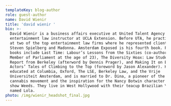 ```yaml
---
templateKey: blog-author
role: guest-author
name: David Wienir
title: 'david wienir '
bio: >-
  David Wienir is a business affairs executive at United Talent Agency and
  entertainment law instructor at UCLA Extension. Before UTA, he practiced law
  at two of the top entertainment law firms where he represented clients such as
  Steven Spielberg and Madonna. Amsterdam Exposed is his fourth book. Previous
  books include Last Time: Labour’s Lessons from the Sixties (co-authored with a
  Member of Parliament at the age of 23), The Diversity Hoax: Law Students
  Report from Berkeley (afterword by Dennis Prager), and Making It on Broadway:
  Actors’ Tales of Climbing to the Top (foreword by Jason Alexander). He was
  educated at Columbia, Oxford, The LSE, Berkeley Law, and the Vrije
  Universiteit Amsterdam, and is married to Dr. Dina, a pioneer of the medical
  cannabis movement and the inspiration for the Nancy Botwin character in the
  show Weeds. They live in West Hollywood with their teacup Brazilian Yorkie
  named Lola.
photo: /img/wienir_headshot_final.jpg
---
```


